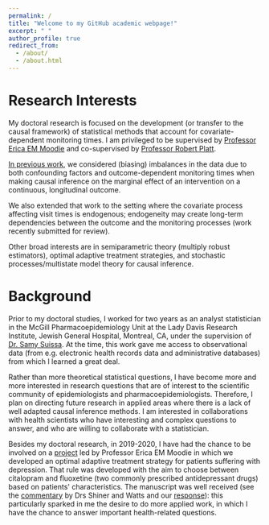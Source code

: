 ```yaml
---
permalink: /
title: "Welcome to my GitHub academic webpage!"
excerpt: " "
author_profile: true
redirect_from: 
  - /about/
  - /about.html
---
```


 
Research Interests
======

My doctoral research is focused on the development (or transfer to the causal framework) of statistical methods that account for covariate-dependent monitoring times. I am privileged to be supervised by <a href="https://www.ericamoodie.com/">Professor Erica EM Moodie</a> and co-supervised by <a href="https://www.mcgill.ca/epi-biostat-occh/robert-william-platt">Professor Robert Platt</a>. 


<a href="https://janiecoulombestat.github.io/publication/2020-04-25-paper-1-Weighted-Regression">In previous work</a>, we considered (biasing) imbalances in the data due to both confounding factors and outcome-dependent monitoring times when making causal inference on the marginal effect of an intervention on a continuous, longitudinal outcome. 

We also extended that work to the setting where the covariate process affecting visit times is endogenous; endogeneity may create long-term dependencies between the outcome and the monitoring processes (work recently submitted for review).

Other broad interests are in semiparametric theory (multiply robust estimators), optimal adaptive treatment strategies, and stochastic processes/multistate model theory for causal inference.


Background
======

Prior to my doctoral studies, I worked for two years as an analyst statistician in the McGill Pharmacoepidemiology Unit at the Lady Davis Research Institute, Jewish General Hospital, Montreal, CA, under the supervision of <a href="http://www.ladydavis.ca/fr/samysuissa">Dr. Samy Suissa</a>. At the time, this work gave me access to observational data (from e.g. electronic health records data and administrative databases) from which I learned a great deal. 

Rather than more theoretical statistical questions, I have become more and more interested in research questions that are of interest to the scientific community of epidemiologists and pharmacoepidemiologists. Therefore, I plan on directing future research in applied areas where there is a lack of well adapted causal inference methods. I am interested in collaborations with health scientists who have interesting and complex questions to answer, and who are willing to collaborate with a statistician.

Besides my doctoral research, in 2019-2020, I have had the chance to be involved on a <a href="https://janiecoulombestat.github.io/publication/2020-10-08-paper-2-ADDrugs">project</a> led by Professor Erica EM Moodie in which we developed an optimal adaptive treatment strategy for patients suffering with depression. That rule was developed with the aim to choose between citalopram and fluoxetine (two commonly prescribed antidepressant drugs) based on patients' characteristics. The manuscript was well received (see the <a href="">commentary</a> by Drs Shiner and Watts and our <a href="">response</a>): this particularly sparked in me the desire to do more applied work, in which I have the chance to answer important health-related questions. 

 
 
